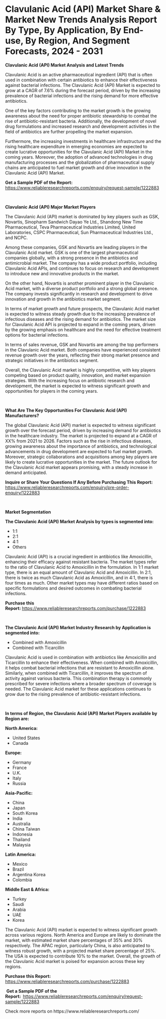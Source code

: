 <p><h1>Clavulanic Acid (API) Market Share & Market New Trends Analysis Report By Type, By Application, By End-use, By Region, And Segment Forecasts, 2024 - 2031</h1></p><p><strong>Clavulanic Acid (API) Market Analysis and Latest Trends</strong></p>
<p><p>Clavulanic Acid is an active pharmaceutical ingredient (API) that is often used in combination with certain antibiotics to enhance their effectiveness against bacterial infections. The Clavulanic Acid (API) Market is expected to grow at a CAGR of 7.6% during the forecast period, driven by the increasing prevalence of bacterial infections and the rising demand for more effective antibiotics. </p><p>One of the key factors contributing to the market growth is the growing awareness about the need for proper antibiotic stewardship to combat the rise of antibiotic-resistant bacteria. Additionally, the development of novel drug formulations and increased research and development activities in the field of antibiotics are further propelling the market expansion.</p><p>Furthermore, the increasing investments in healthcare infrastructure and the rising healthcare expenditure in emerging economies are expected to create lucrative opportunities for the Clavulanic Acid (API) Market in the coming years. Moreover, the adoption of advanced technologies in drug manufacturing processes and the globalization of pharmaceutical supply chains are anticipated to fuel market growth and drive innovation in the Clavulanic Acid (API) Market.</p></p>
<p><strong>Get a Sample PDF of the Report:&nbsp;</strong> <a href="https://www.reliableresearchreports.com/enquiry/request-sample/1222883">https://www.reliableresearchreports.com/enquiry/request-sample/1222883</a></p>
<p>&nbsp;</p>
<p><strong>Clavulanic Acid (API) Major Market Players</strong></p>
<p><p>The Clavulanic Acid (API) market is dominated by key players such as GSK, Novartis, Sinopharm Sandwich Dayao Ye Ltd., Shandong New Time Pharmaceutical, Teva Pharmaceutical Industries Limited, United Laboratories, CSPC Pharmaceutical, Sun Pharmaceutical Industries Ltd., and NCPC. </p><p>Among these companies, GSK and Novartis are leading players in the Clavulanic Acid market. GSK is one of the largest pharmaceutical companies globally, with a strong presence in the antibiotics and antimicrobial market. The company has a wide product portfolio, including Clavulanic Acid APIs, and continues to focus on research and development to introduce new and innovative products in the market.</p><p>On the other hand, Novartis is another prominent player in the Clavulanic Acid market, with a diverse product portfolio and a strong global presence. The company invests significantly in research and development to drive innovation and growth in the antibiotics market segment.</p><p>In terms of market growth and future prospects, the Clavulanic Acid market is expected to witness steady growth due to the increasing prevalence of infectious diseases and the rising demand for antibiotics. The market size for Clavulanic Acid API is projected to expand in the coming years, driven by the growing emphasis on healthcare and the need for effective treatment options for bacterial infections.</p><p>In terms of sales revenue, GSK and Novartis are among the top performers in the Clavulanic Acid market. Both companies have experienced consistent revenue growth over the years, reflecting their strong market presence and strategic initiatives in the antibiotics segment.</p><p>Overall, the Clavulanic Acid market is highly competitive, with key players competing based on product quality, innovation, and market expansion strategies. With the increasing focus on antibiotic research and development, the market is expected to witness significant growth and opportunities for players in the coming years.</p></p>
<p>&nbsp;</p>
<p><strong>What Are The Key Opportunities For Clavulanic Acid (API) Manufacturers?</strong></p>
<p><p>The global Clavulanic Acid (API) market is expected to witness significant growth over the forecast period, driven by increasing demand for antibiotics in the healthcare industry. The market is projected to expand at a CAGR of XX% from 2021 to 2026. Factors such as the rise in infectious diseases, growing awareness about the importance of antibiotics, and technological advancements in drug development are expected to fuel market growth. Moreover, strategic collaborations and acquisitions among key players are likely to create lucrative opportunities in the market. The future outlook for the Clavulanic Acid market appears promising, with a steady increase in demand anticipated.</p></p>
<p><strong>Inquire or Share Your Questions If Any Before Purchasing This Report:</strong> <a href="https://www.reliableresearchreports.com/enquiry/pre-order-enquiry/1222883">https://www.reliableresearchreports.com/enquiry/pre-order-enquiry/1222883</a></p>
<p>&nbsp;</p>
<p><strong>Market Segmentation</strong></p>
<p><strong>The Clavulanic Acid (API) Market Analysis by types is segmented into:</strong></p>
<p><ul><li>1:1</li><li>2:1</li><li>4:1</li><li>Others</li></ul></p>
<p><p>Clavulanic Acid (API) is a crucial ingredient in antibiotics like Amoxicillin, enhancing their efficacy against resistant bacteria. The market types refer to the ratio of Clavulanic Acid to Amoxicillin in the formulation. In 1:1 market type, there is an equal amount of Clavulanic Acid and Amoxicillin. In 2:1, there is twice as much Clavulanic Acid as Amoxicillin, and in 4:1, there is four times as much. Other market types may have different ratios based on specific formulations and desired outcomes in combating bacterial infections.</p></p>
<p><strong>Purchase this Report:&nbsp;</strong><a href="https://www.reliableresearchreports.com/purchase/1222883">https://www.reliableresearchreports.com/purchase/1222883</a></p>
<p>&nbsp;</p>
<p><strong>The Clavulanic Acid (API) Market Industry Research by Application is segmented into:</strong></p>
<p><ul><li>Combined with Amoxicillin</li><li>Combined with Ticarcillin</li></ul></p>
<p><p>Clavulanic Acid is used in combination with antibiotics like Amoxicillin and Ticarcillin to enhance their effectiveness. When combined with Amoxicillin, it helps combat bacterial infections that are resistant to Amoxicillin alone. Similarly, when combined with Ticarcillin, it improves the spectrum of activity against various bacteria. This combination therapy is commonly prescribed for severe infections where a broader spectrum of coverage is needed. The Clavulanic Acid market for these applications continues to grow due to the rising prevalence of antibiotic-resistant infections.</p></p>
<p>&nbsp;</p>
<p><strong>In terms of Region, the Clavulanic Acid (API) Market Players available by Region are:</strong></p>
<p>
    <p> <strong> North America: </strong>
        <ul>
            <li>United States</li>
            <li>Canada</li>
        </ul>
        </p> 
    <p> <strong> Europe: </strong>
        <ul>
            <li>Germany</li>
            <li>France</li>
            <li>U.K.</li>
            <li>Italy</li>
            <li>Russia</li>
        </ul>
        </p> 
    <p> <strong> Asia-Pacific: </strong>
        <ul>
            <li>China</li>
            <li>Japan</li>
            <li>South Korea</li>
            <li>India</li>
            <li>Australia</li>
            <li>China Taiwan</li>
            <li>Indonesia</li>
            <li>Thailand</li>
            <li>Malaysia</li>
        </ul>
        </p> 
    <p> <strong> Latin America: </strong>
        <ul>
            <li>Mexico</li>
            <li>Brazil</li>
            <li>Argentina Korea</li>
            <li>Colombia</li>
        </ul>
        </p> 
    <p> <strong> Middle East & Africa: </strong>
        <ul>
            <li>Turkey</li>
            <li>Saudi</li>
            <li>Arabia</li>
            <li>UAE</li>
            <li>Korea</li>
        </ul>
    </p>
    </p>
<p><p>The Clavulanic Acid (API) market is expected to witness significant growth across various regions. North America and Europe are likely to dominate the market, with estimated market share percentages of 35% and 30% respectively. The APAC region, particularly China, is also anticipated to witness robust growth, with a projected market share percentage of 25%. The USA is expected to contribute 10% to the market. Overall, the growth of the Clavulanic Acid market is poised for expansion across these key regions.</p></p>
<p><strong>Purchase this Report: </strong><a href="https://www.reliableresearchreports.com/purchase/1222883">https://www.reliableresearchreports.com/purchase/1222883</a></p>
<p>&nbsp;<strong>Get a Sample PDF of the Report:&nbsp;&nbsp;</strong><a href="https://www.reliableresearchreports.com/enquiry/request-sample/1222883">https://www.reliableresearchreports.com/enquiry/request-sample/1222883</a></p>
<p><strong></strong></p>
<p>Check more reports on https://www.reliableresearchreports.com/</p>